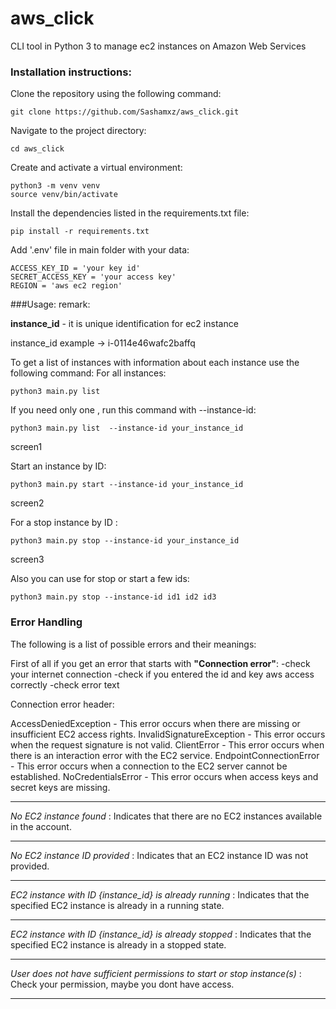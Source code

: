 # aws_click
 CLI tool in Python 3 to manage ec2 instances on Amazon Web Services

### Installation instructions:
Clone the repository using the following command:
```
git clone https://github.com/Sashamxz/aws_click.git
```

Navigate to the project directory:
```
cd aws_click
```

Create and activate a virtual environment:
```
python3 -m venv venv
source venv/bin/activate
```

Install the dependencies listed in the requirements.txt file:
```
pip install -r requirements.txt
```

Add '.env' file in main folder with your data:
```
ACCESS_KEY_ID = 'your key id'
SECRET_ACCESS_KEY = 'your access key'
REGION = 'aws ec2 region'
```

###Usage:
remark:

**instance_id** - it is unique identification for ec2 instance

instance_id example ->  i-0114e46wafc2baffq  

To get a list of instances with information about each instance 
use the following command:
For all instances:
```
python3 main.py list  

```
If you need only one , run this command with --instance-id:
```
python3 main.py list  --instance-id your_instance_id
```
screen1 

Start an instance by ID:

```
python3 main.py start --instance-id your_instance_id

```
screen2 


For a stop instance by ID :

```
python3 main.py stop --instance-id your_instance_id

```
screen3 

Also you can use for stop or start a few ids:
```
python3 main.py stop --instance-id id1 id2 id3
```

### Error Handling

The following is a list of possible errors and their meanings:

First of all if you get an error that starts with **"Connection error"**:
-check your internet connection
-check if you entered the id and key aws access correctly
-check error text

Connection error header:

AccessDeniedException - This error occurs when there are missing or insufficient EC2 access rights.
InvalidSignatureException - This error occurs when the request signature is not valid.
ClientError - This error occurs when there is an interaction error with the EC2 service.
EndpointConnectionError - This error occurs when a connection to the EC2 server cannot be established.
NoCredentialsError - This error occurs when access keys and secret keys are missing.

_________________________________________________________________________________________________
*No EC2 instance found* : Indicates that there are no EC2 instances available in the account.
_________________________________________________________________________________________________
*No EC2 instance ID provided* : Indicates that an EC2 instance ID was not provided.
_________________________________________________________________________________________________
*EC2 instance with ID {instance_id} is already running* : Indicates that the specified 
                                                      EC2 instance is already in a running state.
_________________________________________________________________________________________________
*EC2 instance with ID {instance_id} is already stopped* : Indicates that the specified 
                                                       EC2 instance is already in a stopped state.
_________________________________________________________________________________________________
*User does not have sufficient permissions to start or stop instance(s)* : Check your permission,
                                                                    maybe you dont have access.
_________________________________________________________________________________________________

